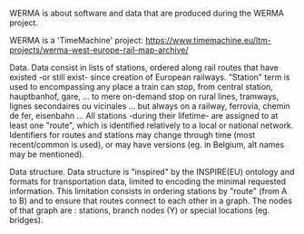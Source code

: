 WERMA is about software and data that are produced during the WERMA project.

WERMA is a 'TimeMachine' project: https://www.timemachine.eu/ltm-projects/werma-west-europe-rail-map-archive/

Data.
Data consist in lists of stations, ordered along rail routes that have existed -or still exist- since creation of European railways.
"Station" term is used to encompassing any place a train can stop, from central station, hauptbanhof, gare, ... to mere on-demand stop on rural lines, tramways, lignes secondaires ou vicinales ... but always on a railway, ferrovia, chemin de fer, eisenbahn ...
All stations -during their lifetime- are assigned to at least one "route", which is identified relatively to a local or national network.
Identifiers for routes and stations may change through time (most recent/common is used), or may have versions (eg. in Belgium, alt names may be mentioned).

Data structure.
Data structure is "inspired" by the INSPIRE(EU) ontology and formats for transportation data, limited to encoding the minimal requested information.
This limitation consists in ordering stations by "route" (from A to B) and to ensure that routes connect to each other in a graph.
The nodes of that graph are : stations, branch nodes (Y) or special locations (eg. bridges).
